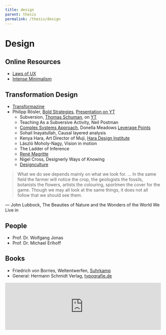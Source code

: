 ```yaml
---
title: design
parent: thesis
permalink: /thesis/design
---
```



# Design

## Online Resources

* [Laws of UX](https://lawsofux.com/)
* [Intense Minimalism](https://intenseminimalism.com/)

## Transformation Design

* [Transformazine](https://transformazine.de/)
* Philipp Rösler, [Bold Strategies](http://portfolio.mediglove.de/bold-strategies-2019/), [Presentation on YT](https://youtu.be/rveqzfQSOIg)
  *  Subversion, [Thomas Schuman](https://en.wikipedia.org/wiki/Yuri_Bezmenov), on [YT](https://youtu.be/Or9CeuqcfMY)
  *  Teaching As a Subversive Activity, Neil Postman
  *  [Complex Systems Approach](https://complexity-methods.github.io/book/), Donella Meadows [Leverage Points](https://donellameadows.org/archives/leverage-points-places-to-intervene-in-a-system/)
  *  Sohail Inayatullah, Causal layered analysis
  *  Kenya Hara, Art Director of Muji, [Hara Design Institute](https://www.ndc.co.jp/hara)
  *  László Moholy-Nagy, Vision in motion
  *  The Ladder of Inference
  *  [René Magritte](https://de.wikipedia.org/wiki/Ren%C3%A9_Magritte)
  *  Nigel Cross, Designerly Ways of Knowing
  *  [Designculture](http://www.designculture.it/)

> What we do see depends mainly on what we look for. ... In the same field the farmer will notice the crop, the geologists the fossils, botanists the flowers, artists the colouring, sportmen the cover for the game. Though we may all look at the same things, it does not all follow that we should see them.

― John Lubbock, The Beauties of Nature and the Wonders of the World We Live in


## People

* Prof. Dr. Wolfgang Jonas
* Prof. Dr. Michael Erlhoff

## Books

* Friedrich von Borries, Weltentwerfen, [Suhrkamp](https://www.suhrkamp.de/buch/friedrich-von-borries-weltentwerfen-t-9783518127346)
* General: Hermann Schmidt Verlag, [typografie.de](https://typografie.de/)


<iframe src="https://open.spotify.com/embed/episode/0w30ngfDtSsh0gVcFSLrU4" width="100%" height="152" frameBorder="0" allowfullscreen="" allow="autoplay; clipboard-write; encrypted-media; fullscreen; picture-in-picture"></iframe>
